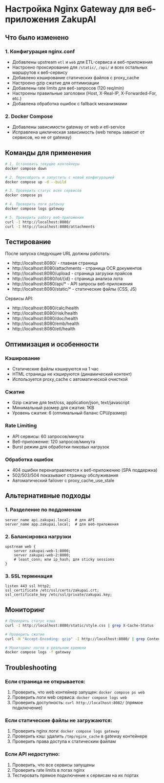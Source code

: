 # Настройка Nginx Gateway для веб-приложения ZakupAI

## Что было изменено

### 1. Конфигурация nginx.conf

- Добавлены upstream `etl` и `web` для ETL-сервиса и веб-приложения
- Настроено проксирование для `/static/`, `/api/` и всех остальных маршрутов к веб-сервису
- Добавлено кэширование статических файлов с proxy_cache
- Настроено gzip сжатие для оптимизации
- Добавлены rate limits для веб-запросов (120 req/min)
- Настроены правильные заголовки (Host, X-Real-IP, X-Forwarded-For, etc.)
- Добавлена обработка ошибок с fallback механизмами

### 2. Docker Compose

- Добавлены зависимости gateway от web и etl-service
- Исправлена циклическая зависимость (web теперь зависит от сервисов, но не от gateway)

## Команды для применения

```bash
# 1. Остановить текущие контейнеры
docker compose down

# 2. Пересобрать и запустить с новой конфигурацией
docker compose up -d --build

# 3. Проверить статус всех сервисов
docker compose ps

# 4. Проверить логи gateway
docker compose logs gateway

# 5. Проверить работу веб-приложения
curl -I http://localhost:8080/
curl -I http://localhost:8080/attachments
```

## Тестирование

После запуска следующие URL должны работать:

- http://localhost:8080/ - главная страница
- http://localhost:8080/attachments - страница OCR документов
- http://localhost:8080/upload - страница загрузки прайсов
- http://localhost:8080/lot/{id} - страница анализа лота
- http://localhost:8080/api/\* - API запросы веб-приложения
- http://localhost:8080/static/\* - статические файлы (CSS, JS)

Сервисы API:

- http://localhost:8080/calc/health
- http://localhost:8080/risk/health
- http://localhost:8080/doc/health
- http://localhost:8080/emb/health
- http://localhost:8080/etl/health

## Оптимизация и особенности

### Кэширование

- Статические файлы кэшируются на 1 час
- HTML страницы не кэшируются (динамический контент)
- Используется proxy_cache с автоматической очисткой

### Сжатие

- Gzip сжатие для text/css, application/json, text/javascript
- Минимальный размер для сжатия: 1KB
- Уровень сжатия: 6 (оптимальный баланс CPU/размер)

### Rate Limiting

- API сервисы: 60 запросов/минута
- Веб-приложение: 120 запросов/минута
- Burst режим для обработки пиковых нагрузок

### Обработка ошибок

- 404 ошибки перенаправляются к веб-приложению (SPA поддержка)
- 502/503/504 показывают страницу обслуживания
- Автоматический failover с proxy_cache_use_stale

## Альтернативные подходы

### 1. Разделение по поддоменам

```nginx
server_name api.zakupai.local;  # для API
server_name app.zakupai.local;  # для веб-приложения
```

### 2. Балансировка нагрузки

```nginx
upstream web {
    server zakupai-web-1:8000;
    server zakupai-web-2:8000;
    # least_conn; или ip_hash; для sticky sessions
}
```

### 3. SSL терминация

```nginx
listen 443 ssl http2;
ssl_certificate /etc/ssl/certs/zakupai.crt;
ssl_certificate_key /etc/ssl/private/zakupai.key;
```

## Мониторинг

```bash
# Проверить статус кэша
curl -I http://localhost:8080/static/style.css | grep X-Cache-Status

# Проверить сжатие
curl -H "Accept-Encoding: gzip" -I http://localhost:8080/ | grep Content-Encoding

# Мониторинг логов в реальном времени
docker compose logs -f gateway
```

## Troubleshooting

### Если страница не открывается:

1. Проверить, что web контейнер запущен: `docker compose ps web`
1. Проверить логи web сервиса: `docker compose logs web`
1. Проверить доступность: `curl http://localhost:8082/` (прямое подключение)

### Если статические файлы не загружаются:

1. Проверить nginx логи: `docker compose logs gateway`
1. Проверить кэш: удалить `/tmp/nginx_cache` в gateway контейнере
1. Проверить права доступа к статическим файлам

### Если API недоступно:

1. Проверить, что все сервисы запущены
1. Проверить rate limits в логах nginx
1. Тестировать прямое подключение к сервисам на их портах
